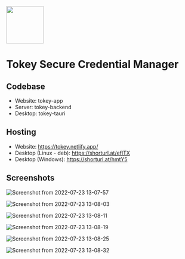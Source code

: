 <img src="https://user-images.githubusercontent.com/71686151/180599399-8c842158-a23d-4873-b624-aa36dc9c2795.png" width=100 />

# Tokey Secure Credential Manager

## Codebase
* Website: tokey-app
* Server: tokey-backend
* Desktop: tokey-tauri

## Hosting
* Website: https://tokey.netlify.app/
* Desktop (Linux - deb): https://shorturl.at/efITX
* Desktop (Windows): https://shorturl.at/hmtY5

## Screenshots
![Screenshot from 2022-07-23 13-07-57](https://user-images.githubusercontent.com/71686151/180598496-7f4ee13b-d52b-46b4-b78b-d3ab495dcf0e.png)

![Screenshot from 2022-07-23 13-08-03](https://user-images.githubusercontent.com/71686151/180598497-42d7c4f0-be46-461b-a0a0-e33a09e7f804.png)

![Screenshot from 2022-07-23 13-08-11](https://user-images.githubusercontent.com/71686151/180598498-e691b4f3-3d59-433b-b1a7-8f6bfa7bbc5f.png)

![Screenshot from 2022-07-23 13-08-19](https://user-images.githubusercontent.com/71686151/180598500-e26c9cfe-328f-4559-a220-363ca5c80e2b.png)

![Screenshot from 2022-07-23 13-08-25](https://user-images.githubusercontent.com/71686151/180598501-cb1db2ff-468b-45b0-afca-bc83b26886ef.png)

![Screenshot from 2022-07-23 13-08-32](https://user-images.githubusercontent.com/71686151/180598503-dcf24c25-7e0b-4fde-a609-908d2a3e1979.png)
